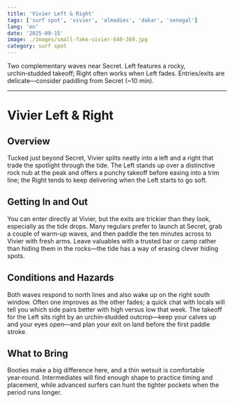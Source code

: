 ```yaml
---
title: 'Vivier Left & Right'
tags: ['surf spot', 'vivier', 'almadies', 'dakar', 'senegal']
lang: 'en'
date: '2025-09-15'
image: ./images/small-fake-vivier-640-369.jpg
category: surf spot
---
```


Two complementary waves near Secret. Left features a rocky, urchin‑studded takeoff; Right often works when Left fades. Entries/exits are delicate—consider paddling from Secret (~10 min).

---

# Vivier Left & Right

## Overview

Tucked just beyond Secret, Vivier splits neatly into a left and a right that trade the spotlight through the tide. The Left stands up over a distinctive rock nub at the peak and offers a punchy takeoff before easing into a trim line; the Right tends to keep delivering when the Left starts to go soft.

## Getting In and Out

You can enter directly at Vivier, but the exits are trickier than they look, especially as the tide drops. Many regulars prefer to launch at Secret, grab a couple of warm‑up waves, and then paddle the ten minutes across to Vivier with fresh arms. Leave valuables with a trusted bar or camp rather than hiding them in the rocks—the tide has a way of erasing clever hiding spots.

## Conditions and Hazards

Both waves respond to north lines and also wake up on the right south window. Often one improves as the other fades; a quick chat with locals will tell you which side pairs better with high versus low that week. The takeoff for the Left sits right by an urchin‑studded outcrop—keep your calves up and your eyes open—and plan your exit on land before the first paddle stroke.

## What to Bring

Booties make a big difference here, and a thin wetsuit is comfortable year‑round. Intermediates will find enough shape to practice timing and placement, while advanced surfers can hunt the tighter pockets when the period runs longer.

